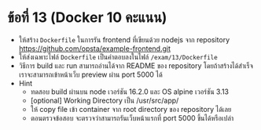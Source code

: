 # ข้อที่ 13 (Docker 10 คะแนน)

* ให้สร้าง `Dockerfile` ในการรัน frontend ที่เขียนด้วย nodejs จาก repository <https://github.com/opsta/example-frontend.git>
* ให้ส่งเฉพาะไฟล์ `Dockerfile` เป็นคำตอบลงในไฟล์ `/exam/13/Dockerfile`
* วิธีการ build และ run สามารถอ่านได้จาก README ของ repository โดยถ้าสร้างได้สำเร็จ เราจะสามารถเข้าหน้าเว็บ preview ผ่าน port 5000 ได้
* Hint
  * ทดสอบ build ผ่านบน node เวอร์ชัน 16.2.0 และ OS alpine เวอร์ชัน 3.13
  * [optional] Working Directory เป็น /usr/src/app/
  * ให้ copy file เข้า container จาก root directory ของ repository ได้เลย
  * ตอนตรวจข้อสอบ จะตรวจว่าสามารถรันเว็บหน้าแรกที่ port 5000 ขึ้นได้หรือเปล่า